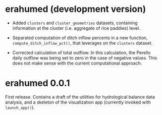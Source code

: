 # erahumed (development version)

* Added `clusters` and `cluster_geometries` datasets, containing information at the cluster (i.e. aggregate of rice paddies) level.

* Separated computation of ditch inflow percents in a new function, `compute_ditch_inflow_pct()`, that leverages on the `clusters` dataset.

* Corrected calculation of total outflow. In this calculation, the Perello daily
outflow was being set to zero in the case of negative values. This does not make
sense with the current computational approach.

# erahumed 0.0.1

First release. Contains a draft of the utilities for hydrological balance data
analysis, and a skeleton of the visualization app (currently invoked with 
`launch_app()`).
